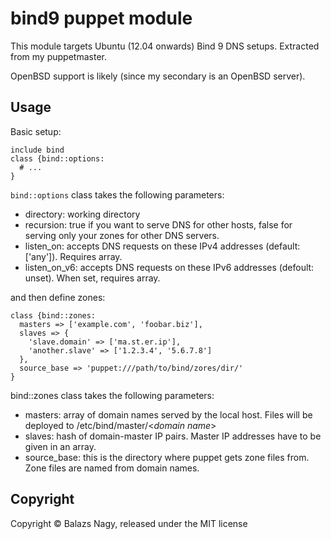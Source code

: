 # bind9 puppet module

This module targets Ubuntu (12.04 onwards) Bind 9 DNS setups. Extracted
from my puppetmaster.

OpenBSD support is likely (since my secondary is an OpenBSD server).

## Usage

Basic setup:

```puppet
include bind
class {bind::options:
  # ...
}
```

`bind::options` class takes the following parameters:

* directory: working directory
* recursion: true if you want to serve DNS for other hosts, false for
  serving only your zones for other DNS servers.
* listen\_on: accepts DNS requests on these IPv4 addresses (default:
  ['any']). Requires array.
* listen\_on\_v6: accepts DNS requests on these IPv6 addresses (defoult:
  unset). When set, requires array.

and then define zones:

```puppet
class {bind::zones:
  masters => ['example.com', 'foobar.biz'],
  slaves => {
    'slave.domain' => ['ma.st.er.ip'],
    'another.slave' => ['1.2.3.4', '5.6.7.8']
  },
  source_base => 'puppet:///path/to/bind/zores/dir/'
}
```

bind::zones class takes the following parameters:

* masters: array of domain names served by the local host. Files will be
  deployed to /etc/bind/master/&lt;*domain name*&gt;
* slaves: hash of domain-master IP pairs. Master IP addresses have to be
  given in an array.
* source\_base: this is the directory where puppet gets zone files from.
  Zone files are named from domain names.

## Copyright

Copyright &copy; Balazs Nagy, released under the MIT license
